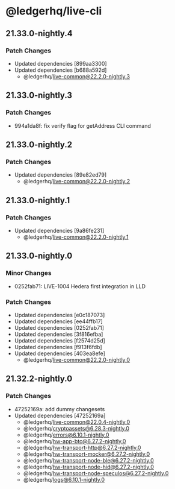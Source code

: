 # @ledgerhq/live-cli

## 21.33.0-nightly.4

### Patch Changes

- Updated dependencies [899aa3300]
- Updated dependencies [b688a592d]
  - @ledgerhq/live-common@22.2.0-nightly.3

## 21.33.0-nightly.3

### Patch Changes

- 994a1da8f: fix verify flag for getAddress CLI command

## 21.33.0-nightly.2

### Patch Changes

- Updated dependencies [89e82ed79]
  - @ledgerhq/live-common@22.2.0-nightly.2

## 21.33.0-nightly.1

### Patch Changes

- Updated dependencies [9a86fe231]
  - @ledgerhq/live-common@22.2.0-nightly.1

## 21.33.0-nightly.0

### Minor Changes

- 0252fab71: LIVE-1004 Hedera first integration in LLD

### Patch Changes

- Updated dependencies [e0c187073]
- Updated dependencies [ee44ffb17]
- Updated dependencies [0252fab71]
- Updated dependencies [3f816efba]
- Updated dependencies [f2574d25d]
- Updated dependencies [f913f6fdb]
- Updated dependencies [403ea8efe]
  - @ledgerhq/live-common@22.2.0-nightly.0

## 21.32.2-nightly.0

### Patch Changes

- 47252169a: add dummy changesets
- Updated dependencies [47252169a]
  - @ledgerhq/live-common@22.0.4-nightly.0
  - @ledgerhq/cryptoassets@6.28.3-nightly.0
  - @ledgerhq/errors@6.10.1-nightly.0
  - @ledgerhq/hw-app-btc@6.27.2-nightly.0
  - @ledgerhq/hw-transport-http@6.27.2-nightly.0
  - @ledgerhq/hw-transport-mocker@6.27.2-nightly.0
  - @ledgerhq/hw-transport-node-ble@6.27.2-nightly.0
  - @ledgerhq/hw-transport-node-hid@6.27.2-nightly.0
  - @ledgerhq/hw-transport-node-speculos@6.27.2-nightly.0
  - @ledgerhq/logs@6.10.1-nightly.0
